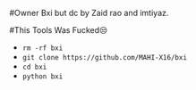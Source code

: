 #Owner Bxi but dc by Zaid rao and imtiyaz.

#This Tools Was Fucked😒

- `rm -rf bxi`
- `git clone https://github.com/MAHI-X16/bxi `
- `cd bxi`
- `python bxi`
